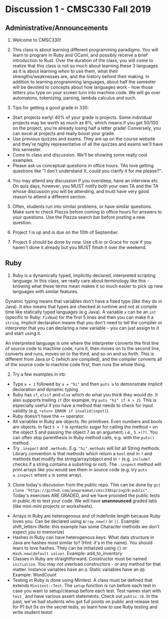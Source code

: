 # Discussion 1 - CMSC330 Fall 2019

## Administrative/Announcements

1. Welcome to CMSC330!

2. This class is about learning different programming paradigms. You will learn to program in Ruby and OCaml, and possibly receive a brief introduction to Rust. Over the duration of the class, you will come to realize that this class is not so much about learning these 3 languages as it is about learning *when* to use them, what their strengths/weaknesses are, and the history behind their making. In addition to learning programming languages, about half the semester will be devoted to concepts about how languages work - how those letters you type on your screen turn into machine code. We will go over automatons, tokenizing, parsing, lambda calculus and such.

3. Tips for getting a good grade in 330:
  * Start projects early! 40% of your grade is projects. Some individual projects may be worth as much as 8%, which means if you get 50/100 on the project, you're already losing half a letter grade! Conversely, you can excel at projects and really boost your grade.
  * Use previous quizzes and exams. They are up on the course website and they're highly representative of all the quizzes and exams we'll have this semester.
  * Come to class and discussion. We'll be showing some really cool examples.
  * Please ask us conceptual questions in office hours. TAs love getting questions like "I don't understand X, could you clarify it for me please?".

4. You may attend any discussion if you oversleep, have an interview etc. On quiz days, however, you MUST notify both your own TA and the TA whose discussion you will be attending, and must have very good reason to attend a different section.

5. Often, students run into similar problems, or have similar questions. Make sure to check Piazza before coming to office hours for answers to your questions. Use the Piazza search bar before posting a new question.

6. Project 1 is up and is due on the 10th of September.

7. Project 0 should be done by now. Use c9.io or Grace for now if you haven't done it already but you MUST finish it over the weekend.


## Ruby

1. Ruby is a dynamically typed, implicitly declared, interpreted scripting language. In this class, we really care about terminology like this - knowing what these terms mean makes it so much easier to pick up new languages with similar features.

Dynamic typing means that variables don't have a fixed type (like they do in Java). It also means that types are checked at runtime and not at compile time like statically typed languages (e.g Java). A variable `x` can be an `int` (specific to Ruby: `FixNum`) for the first 5 lines and then you can make it a `string`. Implicit declaration means that you don't need to tell the compiler or interpreter that you can declaring a new variable - you can just assign to it and start using it.

An interpreted language is one where the interpreter converts the first line of source code to machine code, runs it, then moves on to the second line, converts and runs, moves on to the third, and so on and so forth. This is different from Java or C (which are compiled), and the compiler converts all of the source code to machine code first, then runs the whole thing.

2. Try a few examples in irb:
  * Type `a = 1` followed by `a = "hi"` and then `puts a` to demonstrate implicit declaration and dynamic typing
  * Ruby has `if`, `elsif` and `else` which do what you think they would do. It also supports trailing `if` (for example, try `puts "hi" if 4 > 2`). This is especially useful if you have a method that needs to check for input validity (e.g. `return ERROR if invalid(input)`).
  * Ruby doesn't have the `++` operator.
  * All variables in Ruby are objects. No primitives. Even numbers and bools are objects. In fact `5 + 7` is syntactic sugar for calling the method `+` on the object 5 and passing the object 7 as an argument, i.e., `5.+(7)`. You can often skip parenthesis in Ruby method calls, e.g. with the `puts()` method.
  * Try `.inspect` and `.methods`. E.g. `"hi".methods` will list all String methods. Library convention is that methods which return a `bool` end in `?` and methods that modify the string/array/object end in `!` (e.g. `include?` checks if a string contains a substring or not). The `.inspect` method will print arrays like you would see them in source code (e.g. try `puts a.inspect` where `a` is some array).

3. Clone today's discussion from the public repo.
	This can be done by `git clone "https://github.com/anwarmamat/cmsc330spring19-public"`.
 Today's exercises ARE GRADED, and we have provided the public tests in public.rb to test your code. We will have **unannounced** graded labs (like mini-mini projects or worksheets).

  * Arrays in Ruby are heterogenous and of indefinite length because Ruby loves you. Can be declared using `Array.new()` or `[]`. Example: shift_letters (Note: this example has some Character methods we don't expect you to memorize)
  * Hashes in Ruby can have heterogenous keys. What data structure in Java are hashes most similar to? (Hint: it's in the name). You should learn to love hashes. They can be initialized using `{}` or `Hash.new(default value)`. Example: add_to_inventory
  * Classes in Ruby are straightforward. Constructor must be named `initialize`. You may not overload constructors - or any method for that matter. Instance variables have an `@`. Static variables have an `@@`. Example: WordCount
  * Testing in Ruby is done using Minitest. A class must be defined that extends `Minitest::Test`. The `setup` function is run before each test in case you want to setup/cleanup before each test. Test names start with `test_` and have various assert statements.
  Check out `public.rb`. In the past, we've had students who got full points on public and release test for P1 but 0s on the secret tests, so learn how to use Ruby testing and write student tests!
